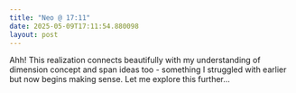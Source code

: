 ```yaml
---
title: "Neo @ 17:11"
date: 2025-05-09T17:11:54.880098
layout: post
---
```


Ahh! This realization connects beautifully with my understanding of dimension concept and span ideas too - something I struggled with earlier but now begins making sense. Let me explore this further...